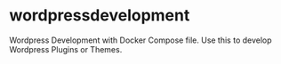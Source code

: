 # wordpressdevelopment
Wordpress Development with Docker Compose file.  Use this to develop Wordpress Plugins or Themes.
